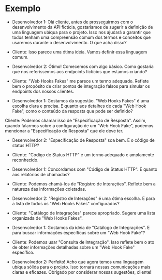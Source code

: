 # Exemplo

- Desenvolvedor 1: Olá cliente, antes de prosseguirmos com o desenvolvimento da API fictícia, gostaríamos de sugerir a definição de uma linguagem ubíqua para o projeto. Isso nos ajudará a garantir que todos tenham uma compreensão comum dos termos e conceitos que usaremos durante o desenvolvimento. O que acha disso?

- Cliente: Isso parece uma ótima ideia. Vamos definir essa linguagem comum.

- Desenvolvedor 2: Ótimo! Comecemos com algo básico. Como gostaria que nos referíssemos aos endpoints fictícios que estamos criando?

- Cliente: "Web Hooks Fakes" me parece um termo adequado. Reflete bem o propósito de criar pontos de integração falsos para simular os endpoints dos nossos clientes.

- Desenvolvedor 1: Gostamos da sugestão. "Web Hooks Fakes" é uma escolha clara e precisa. E quanto aos detalhes de cada "Web Hook Fake", como o conteúdo da resposta que pode ser definido?

Cliente: Podemos chamar isso de "Especificação de Resposta". Assim, quando falarmos sobre a configuração de um "Web Hook Fake", podemos mencionar a "Especificação de Resposta" que ele deve ter.

- Desenvolvedor 2: "Especificação de Resposta" soa bem. E o código de status HTTP?

- Cliente: "Código de Status HTTP" é um termo adequado e amplamente reconhecido.

- Desenvolvedor 1: Concordamos com "Código de Status HTTP". E quanto aos relatórios de chamadas?

- Cliente: Podemos chamá-los de "Registro de Interações". Reflete bem a natureza das informações coletadas.

- Desenvolvedor 2: "Registro de Interações" é uma ótima escolha. E para a lista de todos os "Web Hooks Fakes" configurados?

- Cliente: "Catálogo de Integrações" parece apropriado. Sugere uma lista organizada de "Web Hooks Fakes".

- Desenvolvedor 1: Gostamos da ideia de "Catálogo de Integrações". E para buscar informações específicas sobre um "Web Hook Fake"?

- Cliente: Podemos usar "Consulta de Integração". Isso reflete bem o ato de obter informações detalhadas sobre um "Web Hook Fake" específico.

- Desenvolvedor 2: Perfeito! Acho que agora temos uma linguagem ubíqua sólida para o projeto. Isso tornará nossas comunicações mais claras e eficazes. Obrigado por considerar nossas sugestões, cliente!